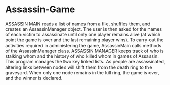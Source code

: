 # Assassin-Game
ASSASSIN MAIN reads a list of names from a file, shuffles them, and creates an AssassinManager object. The user is then asked for the names of each victim to assassinate until only one player remains alive (at which point the game is over and the last remaining player wins). To carry out the activities required in administering the game, AssassinMain calls methods of the AssassinManager class.
ASSASSIN MANAGER keeps track of who is stalking whom and the history of who killed whom in games of Assassin. This program manages the two key linked lists. As people are assassinated, altering links between nodes will shift them from the death ring to the graveyard. When only one node remains in the kill ring, the game is over, and the winner is declared.
